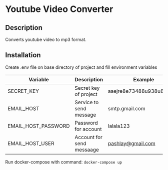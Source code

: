 
# Youtube Video Converter

## Description

Converts youtube video to mp3 format.

## Installation

Create .env file on base directory of project and fill environment variables

| Variable          |   Description              | Example                   |
|-------------------|----------------------------|---------------------------|
|SECRET_KEY         |   Secret key of project    | aaejre8e73488u938u8fjadk_j|
|EMAIL_HOST         |   Service to send message  | smtp.gmail.com            |
|EMAIL_HOST_PASSWORD|   Password for account     | lalala123                 |
|EMAIL_HOST_USER    |   Account for send messaage| pashlay@gmail.com         |

Run docker-compose with command: `docker-compose up`
